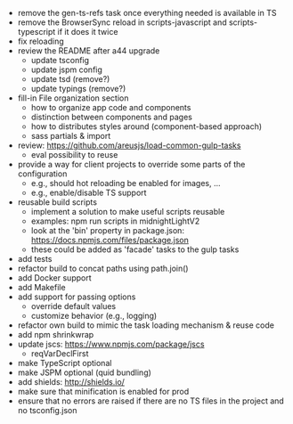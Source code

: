 * remove the gen-ts-refs task once everything needed is available in TS
* remove the BrowserSync reload in scripts-javascript and scripts-typescript if it does it twice
* fix reloading
* review the README after a44 upgrade
  * update tsconfig
  * update jspm config
  * update tsd (remove?)
  * update typings (remove?)
* fill-in File organization section
  * how to organize app code and components
  * distinction between components and pages
  * how to distributes styles around (component-based approach)
  * sass partials & import
* review: https://github.com/areusjs/load-common-gulp-tasks
  * eval possibility to reuse
* provide a way for client projects to override some parts of the configuration
  * e.g., should hot reloading be enabled for images, ...
  * e.g., enable/disable TS support
* reusable build scripts
  * implement a solution to make useful scripts reusable
  * examples: npm run scripts in midnightLightV2
  * look at the 'bin' property in package.json: https://docs.npmjs.com/files/package.json
  * these could be added as 'facade' tasks to the gulp tasks
* add tests
* refactor build to concat paths using  path.join()
* add Docker support
* add Makefile
* add support for passing options
  * override default values
  * customize behavior (e.g., logging)
* refactor own build to mimic the task loading mechanism & reuse code
* add npm shrinkwrap
* update jscs: https://www.npmjs.com/package/jscs
  * reqVarDeclFirst
* make TypeScript optional
* make JSPM optional (quid bundling)
* add shields: http://shields.io/
* make sure that minification is enabled for prod
* ensure that no errors are raised if there are no TS files in the project and no tsconfig.json
